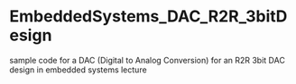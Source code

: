 EmbeddedSystems_DAC_R2R_3bitDesign
==================================

sample code for a DAC (Digital to Analog Conversion) for an R2R 3bit DAC design in embedded systems lecture

